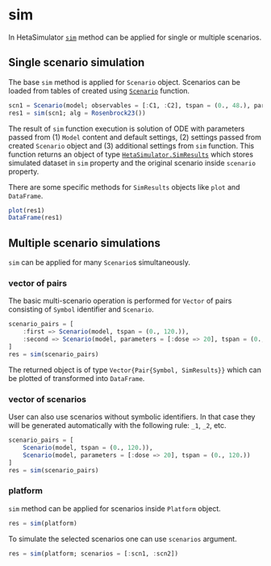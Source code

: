 # sim

In HetaSimulator [`sim`](@ref) method can be applied for single or multiple scenarios.

## Single scenario simulation

The base `sim` method is applied for `Scenario` object.
Scenarios can be loaded from tables of created using [`Scenario`](@ref) function.

```julia
scn1 = Scenario(model; observables = [:C1, :C2], tspan = (0., 48.), parameters = [:dose => 12.])
res1 = sim(scn1; alg = Rosenbrock23())
```

The result of `sim` function execution is solution of ODE with parameters passed from (1) `Model` content and default settings, (2) settings passed from created `Scenario` object and (3) additional settings from `sim` function. This function returns an object of type [`HetaSimulator.SimResults`](@ref) which stores simulated dataset in `sim` property and the original scenario inside `scenario` property.

There are some specific methods for `SimResults` objects like `plot` and `DataFrame`.

```julia
plot(res1)
DataFrame(res1)
```

## Multiple scenario simulations

`sim` can be applied for many `Scenario`s simultaneously.

### vector of pairs

The basic multi-scenario operation is performed for `Vector` of pairs consisting of `Symbol` identifier and `Scenario`.

```julia
scenario_pairs = [
    :first => Scenario(model, tspan = (0., 120.)),
    :second => Scenario(model, parameters = [:dose => 20], tspan = (0., 120.))
]
res = sim(scenario_pairs)
```

The returned object is of type `Vector{Pair{Symbol, SimResults}}` which can be plotted of transformed into `DataFrame`.

### vector of scenarios

User can also use scenarios without symbolic identifiers. In that case they will be generated automatically with the following rule: `_1`, `_2`, etc.

```julia
scenario_pairs = [
    Scenario(model, tspan = (0., 120.)),
    Scenario(model, parameters = [:dose => 20], tspan = (0., 120.))
]
res = sim(scenario_pairs)
```

### platform

`sim` method can be applied for scenarios inside `Platform` object.

```julia
res = sim(platform)
```

To simulate the selected scenarios one can use `scenarios` argument.

```julia
res = sim(platform; scenarios = [:scn1, :scn2])
```
